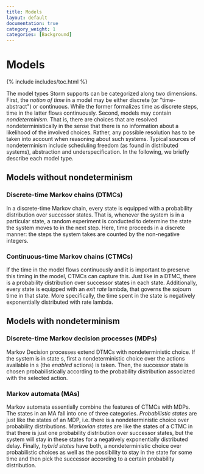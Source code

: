 ```yaml
---
title: Models
layout: default
documentation: true
category_weight: 1
categories: [Background]
---
```


<h1>Models</h1>

{% include includes/toc.html %}

The model types Storm supports can be categorized along two dimensions. First, the *notion of time* in a model may be either discrete (or "time-abstract") or continuous. While the former formalizes time as discrete steps, time in the latter flows continuously. Second, models may contain *nondeterminism*. That is, there are choices that are resolved nondeterministically in the sense that there is no information about a likelihood of the involved choices. Rather, any possible resolution has to be taken into account when reasoning about such systems. Typical sources of nondeterminism include scheduling freedom (as found in distributed systems), abstraction and underspecification. In the following, we briefly describe each model type.

## Models without nondeterminism

### Discrete-time Markov chains (DTMCs)

In a discrete-time Markov chain, every state is equipped with a probability distribution over successor states. That is, whenever the system is in a particular state, a random experiment is conducted to determine the state the system moves to in the next step. Here, time proceeds in a discrete manner: the steps the system takes are counted by the non-negative integers.

### Continuous-time Markov chains (CTMCs)

If the time in the model flows continuously and it is important to preserve this timing in the model, CTMCs can capture this. Just like in a DTMC, there is a probability distribution over successor states in each state. Additionally, every state is equipped with an *exit rate* lambda, that governs the sojourn time in that state. More specifically, the time spent in the state is negatively exponentially distributed with rate lambda.

## Models with nondeterminism

### Discrete-time Markov decision processes (MDPs)

Markov Decision processes extend DTMCs with nondeterministic choice. If the system is in state s, first a nondeterministic choice over the actions available in s (the *enabled* actions) is taken. Then, the successor state is chosen probabilistically according to the probability distribution associated with the selected action.

### Markov automata (MAs)

Markov automata essentially combine the features of CTMCs with MDPs. The states in an MA fall into one of three categories. *Probabilistic states* are just like the states of an MDP, i.e. there is a nondeterministic choice over probability distributions. *Markovian states* are like the states of a CTMC in that there is just one probability distribution over successor states, but the system will stay in these states for a negatively exponentially distributed delay. Finally, *hybrid states* have both, a nondeterministic choice over probabilistic choices as well as the possibility to stay in the state for some time and then pick the successor according to a certain probability distribution.

